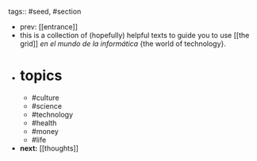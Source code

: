 tags:: #seed, #section
- prev: [[entrance]]
- this is a collection of (hopefully) helpful texts to guide you to use [[the grid]] *en el mundo de la informática* {the world of technology}.
- # topics
	- #culture
	- #science
	- #technology
	- #health
	- #money
	- #life
- **next:** [[thoughts]]
